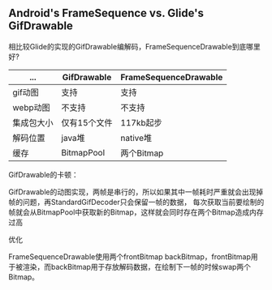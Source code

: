 ## Android's FrameSequence vs. Glide's GifDrawable

相比较Glide的实现的GifDrawable编解码，FrameSequenceDrawable到底哪里好?

| ...    |GifDrawable|FrameSequenceDrawable|
|--------| ---| ---|
gif动图  |支持|支持
webp动图 |不支持|不支持
集成包大小  | 仅有15个文件| 117kb起步
解码位置   | java堆| native堆
缓存     | BitmapPool| 两个Bitmap

GifDrawable的卡顿：

GifDrawable的动图实现，两帧是串行的，所以如果其中一帧耗时严重就会出现掉帧的问题，再StandardGifDecoder只会保留一帧的数据，
每次获取当前要绘制的帧就会从BitmapPool中获取新的Bitmap，这样就会同时存在两个Bitmap造成内存过高

优化

FrameSequenceDrawable使用两个frontBitmap
backBitmap，frontBitmap用于被渲染，而backBitmap用于存放解码数据，在绘制下一帧的时候swap两个Bitmap。
